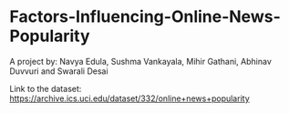 # Factors-Influencing-Online-News-Popularity
A project by: Navya Edula, Sushma Vankayala, Mihir Gathani, Abhinav Duvvuri and Swarali Desai

Link to the dataset: https://archive.ics.uci.edu/dataset/332/online+news+popularity
